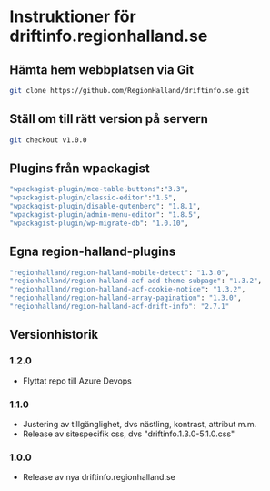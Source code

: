 # Instruktioner för driftinfo.regionhalland.se


## Hämta hem webbplatsen via Git

```sh
git clone https://github.com/RegionHalland/driftinfo.se.git
```


## Ställ om till rätt version på servern

```sh
git checkout v1.0.0
```


## Plugins från wpackagist

```sh
"wpackagist-plugin/mce-table-buttons":"3.3",
"wpackagist-plugin/classic-editor":"1.5",
"wpackagist-plugin/disable-gutenberg": "1.8.1",
"wpackagist-plugin/admin-menu-editor": "1.8.5",
"wpackagist-plugin/wp-migrate-db": "1.0.10",
```


## Egna region-halland-plugins

```sh
"regionhalland/region-halland-mobile-detect": "1.3.0",
"regionhalland/region-halland-acf-add-theme-subpage": "1.3.2",
"regionhalland/region-halland-acf-cookie-notice": "1.3.2",
"regionhalland/region-halland-array-pagination": "1.3.0",
"regionhalland/region-halland-acf-drift-info": "2.7.1"
```


## Versionhistorik

### 1.2.0
- Flyttat repo till Azure Devops

### 1.1.0
- Justering av tillgänglighet, dvs nästling, kontrast, attribut m.m.
- Release av sitespecifik css, dvs "driftinfo.1.3.0-5.1.0.css"

### 1.0.0
- Release av nya driftinfo.regionhalland.se